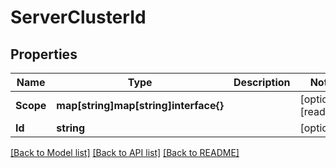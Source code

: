 # ServerClusterId

## Properties

Name | Type | Description | Notes
------------ | ------------- | ------------- | -------------
**Scope** | **map[string]map[string]interface{}** |  | [optional] [readonly] 
**Id** | **string** |  | [optional] 

[[Back to Model list]](../README.md#documentation-for-models) [[Back to API list]](../README.md#documentation-for-api-endpoints) [[Back to README]](../README.md)


